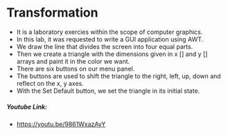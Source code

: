# Transformation
* It is a laboratory exercies within the scope of computer graphics.
* In this lab, it was requested to write a GUI application using AWT.
* We draw the line that divides the screen into four equal parts.
* Then we create a triangle with the dimensions given in x [] and y [] arrays and paint it in the color we want.
* There are six buttons on our menu panel.
* The buttons are used to shift the triangle to the right, left, up, down and reflect on the x, y axes.
* With the Set Default button, we set the triangle in its initial state.
##### Youtube Link:
* https://youtu.be/9861WxazAyY
